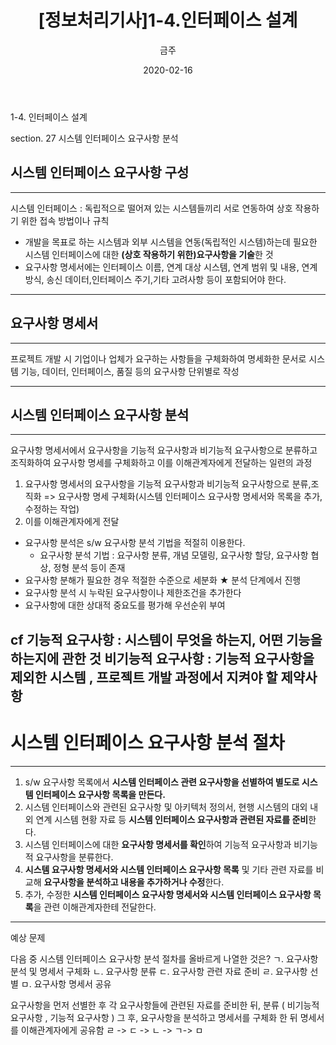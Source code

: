 ﻿---
title : "[정보처리기사]1-4.인터페이스 설계"
author : "금주"
#categories : - Study
date: "2020-02-16"
---

1-4. 인터페이스 설계

section. 27 시스템 인터페이스 요구사항 분석

## 시스템 인터페이스 요구사항 구성
---
시스템 인터페이스 : 독립적으로 떨어져 있는 시스템들끼리 서로 연동하여 상호 작용하기 위한 접속 방법이나 규칙

* 개발을 목표로 하는 시스템과 외부 시스템을 연동(독립적인 시스템)하는데 필요한 시스템 인터페이스에 대한 <b>(상호 작용하기 위한)요구사항을 기술</b>한 것
* 요구사항 명세서에는 인터페이스 이름, 연계 대상 시스템, 연계 범위 및 내용, 연계 방식, 송신 데이터,인터페이스 주기,기타 고려사항 등이 포함되어야 한다.

----

## 요구사항 명세서
---
프로젝트 개발 시 기업이나 업체가 요구하는 사항들을 구체화하여 명세화한 문서로 시스템 기능, 데이터, 인터페이스, 품질 등의 요구사항 단위별로 작성

---
## 시스템 인터페이스 요구사항 <b>분석</b>
---
요구사항 명세서에서 요구사항을 기능적 요구사항과 비기능적 요구사항으로 분류하고 조직화하여 요구사항 명세를 구체화하고 이를 이해관계자에게 전달하는 일련의 과정

1. 요구사항 명세서의 요구사항을 기능적 요구사항과 비기능적 요구사항으로 분류,조직화 => 요구사항 명세 구체화(시스템 인터페이스 요구사항 명세서와 목록을 추가,수정하는 작업)
2. 이를 이해관계자에게 전달


* 요구사항 분석은 s/w 요구사항 분석 기법을 적절히 이용한다.
	* 요구사항 분석 기법 : 요구사항 분류, 개념 모델링, 요구사항 할당, 요구사항 협상, 정형 분석 등이 존재
* 요구사항 분해가 필요한 경우 적절한 수준으로 세분화 ★ 분석 단계에서 진행
* 요구사항 분석 시 누락된 요구사항이나 제한조건을 추가한다
* 요구사항에 대한 상대적 중요도를 평가해 우선순위 부여

cf
기능적 요구사항 : 시스템이 무엇을 하는지, 어떤 기능을 하는지에 관한 것
비기능적 요구사항 : 기능적 요구사항을 제외한 시스템 , 프로젝트 개발 과정에서 지켜야 할 제약사항
---
# 시스템 인터페이스 요구사항 분석 절차
---
1. s/w 요구사항 목록에서 <b>시스템 인터페이스 관련 요구사항을 선별하여 별도로 시스템 인터페이스 요구사항 목록을 만든다.</b>
2. 시스템 인터페이스와 관련된 요구사항 및 아키텍처 정의서, 현행 시스템의 대외 내외 연계 시스템 현황 자료 등 <b>시스템 인터페이스 요구사항과 관련된 자료를 준비</b>한다.
3. 시스템 인터페이스에 대한 <b>요구사항 명세서를 확인</b>하여 기능적 요구사항과 비기능적 요구사항을 분류한다.
4. <b>시스템 요구사항 명세서와 시스템 인터페이스 요구사항 목록</b> 및 기타 관련 자료를 비교해 <b>요구사항을 분석하고 내용을 추가하거나 수정</b>한다.
5. 추가, 수정한 <b> 시스템 인터페이스 요구사항 명세서와 시스템 인터페이스 요구사항 목록</b>을 관련 이해관계자한테 전달한다.


---
예상 문제

다음 중 시스템 인터페이스 요구사항 분석 절차를 올바르게 나열한 것은?
ㄱ. 요구사항 분석 및 명세서 구체화
ㄴ. 요구사항 분류
ㄷ. 요구사항 관련 자료 준비
ㄹ. 요구사항 선별
ㅁ. 요구사항 명세서 공유


요구사항을 먼저 선별한 후 각 요구사항들에 관련된 자료를 준비한 뒤, 분류 ( 비기능적 요구사항 , 기능적 요구사항 ) 그 후, 요구사항을 분석하고 명세서를 구체화 한 뒤 명세서를 이해관계자에게 공유함
ㄹ -> ㄷ -> ㄴ -> ㄱ-> ㅁ